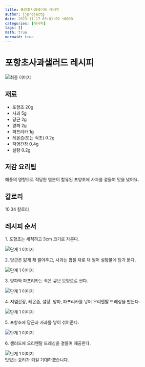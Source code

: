 ```yaml
---
title: 포항초사과샐러드 레시피
author: jjprojectg
date: 2023-11-17 03:01:02 +0000
categories: [레시피]
tags: []
math: true
mermaid: true
---
```

<meta name="og:type" content="website"/>
<meta charset="UTF-8"/>
<div class="header">
  <h1>포항초사과샐러드 레시피</h1>
</div>

<div class="container my-4">
  <div class="row">
    <div class="col-12 col-md-6">
      <div class="recipe-image">
        <img src="http://www.foodsafetykorea.go.kr/uploadimg/20210129/20210129103512_1611884112461.JPG" class="step-image" alt="최종 이미지"/>
      </div>
    </div>
    <div class="col-12 col-md-6">
      <div class="ingredients">
        <h2>재료</h2>
        <ul class="card">
          <li> 포항초 20g </li>
          <li>  사과 5g </li>
          <li>  당근 2g </li>
          <li>  양파 2g </li>
          <li>  파프리카 1g </li>
          <li>  레몬즙(또는 식초) 0.2g </li>
          <li>  저염간장 0.4g </li>
          <li>  설탕 0.2g </li>
</ul>
      </div>
    </div>
    <div class="col-12 col-md-6">
      <div class="ingredients">
        <h2>저감 요리팁</h2>
        <div class="card"> 
          <p>
            해풍의 영향으로 적당한 염분이 함유된 포양초에 사과를 곁들여 맛을 냈어요.
          </p>
        </div>
      </div>
      <div class="ingredients">
        <h2>칼로리</h2>
        <div class="card"> 
          <p>
            10.34 칼로리
          </p>
        </div>
      </div>
    </div>
  </div>

  <h2 class="my-4">레시피 순서</h2>
  <div class="card recipe-card">
    <div class="card-body recipe-step">
      <p class="card-text step-description">1. 포항초는 세척하고 3cm 크기로 자른다.</p>
      <img src="http://www.foodsafetykorea.go.kr/uploadimg/20210129/20210129101431_1611882871711.JPG" alt="단계 1 이미지" class="step-image"/>
    </div>
  </div>
  <div class="card recipe-card">
    <div class="card-body recipe-step">
      <p class="card-text step-description">2. 당근은 얇게 채 썰어주고, 사과는 껍질 채로 채 썰어 설탕물에 담가 둔다.</p>
      <img src="http://www.foodsafetykorea.go.kr/uploadimg/20210129/20210129101445_1611882885083.JPG" alt="단계 1 이미지" class="step-image"/>
    </div>
  </div>
  <div class="card recipe-card">
    <div class="card-body recipe-step">
      <p class="card-text step-description">3. 양파와 파프리카는 작은 큐브 모양으로 썬다.</p>
      <img src="http://www.foodsafetykorea.go.kr/uploadimg/20210129/20210129101457_1611882897735.JPG" alt="단계 1 이미지" class="step-image"/>
    </div>
  </div>
  <div class="card recipe-card">
    <div class="card-body recipe-step">
      <p class="card-text step-description">4. 저염간장, 레몬즙, 설탕, 양파, 파프리카를 넣어 오리엔탈 드레싱을 만든다.</p>
      <img src="http://www.foodsafetykorea.go.kr/uploadimg/20210129/20210129101511_1611882911331.JPG" alt="단계 1 이미지" class="step-image"/>
    </div>
  </div>
  <div class="card recipe-card">
    <div class="card-body recipe-step">
      <p class="card-text step-description">5. 포항초에 당근과 사과를 넣어 섞어준다.</p>
      <img src="http://www.foodsafetykorea.go.kr/uploadimg/20210129/20210129101526_1611882926047.JPG" alt="단계 1 이미지" class="step-image"/>
    </div>
  </div>
  <div class="card recipe-card">
    <div class="card-body recipe-step">
      <p class="card-text step-description">6. 샐러드에 오리엔탈 드레싱을 곁들여 제공한다.</p>
      <img src="http://www.foodsafetykorea.go.kr/uploadimg/20210129/20210129101538_1611882938493.JPG" alt="단계 1 이미지" class="step-image"/>
    </div>
  </div>

</div>
맛있는 요리가 되길 기대하겠습니다.
